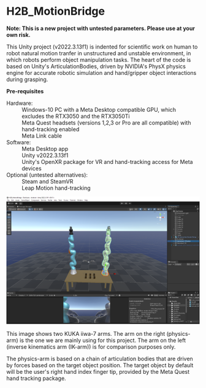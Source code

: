 # H2B_MotionBridge

**Note: This is a new project with untested parameters. Please use at your own risk.**

This Unity project (v2022.3.13f1) is indented for scientific work on human to robot natural motion tranfer in unstructured and unstable environment, in which robots perform object manipulation tasks. 
The heart of the code is based on Unity's ArticulationBodies, driven by NVIDIA's PhysX physics engine for accurate robotic simulation and hand/gripper object interactions during grasping. 

**Pre-requisites**
<dl>
  <dt>Hardware:</dt>
  <dd> Windows-10 PC with a Meta Desktop compatible GPU, which excludes the RTX3050 and the RTX3050Ti</dd>
  <dd> Meta Quest headsets (versions 1,2,3 or Pro are all compatible) with hand-tracking enabled </dd>
  <dd> Meta Link cable </dd>

  <dt>Software:</dt>
  <dd> Meta Desktop app </dd>
  <dd> Unity v2022.3.13f1 </dd>
  <dd> Unity's OpenXR package for VR and hand-tracking access for Meta devices </dd>

  <dt>Optional (untested alternatives):</dt>
  <dd> Steam and SteamVR </dd>
  <dd> Leap Motion hand-tracking </dd> 
</dl>




![alt text](h2b_main_screen.png)

This image shows two KUKA iiwa-7 arms. The arm on the right (physics-arm) is the one we are mainly using for this project. The arm on the left (inverse kinematics arm (IK-arm)) is for comparison purposes only.

The physics-arm is based on a chain of articulation bodies that are driven by forces based on the target object position. The target object by default will be the user's right hand index finger tip, provided by the Meta Quest hand tracking package. 

